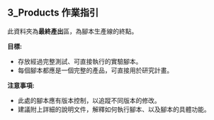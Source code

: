 ## 3_Products 作業指引

此資料夾為**最終產出**區，為腳本生產線的終點。

**目標:**

*   存放經過完整測試、可直接執行的實驗腳本。
*   每個腳本都應是一個完整的產品，可直接用於研究計畫。

**注意事項:**

*   此處的腳本應有版本控制，以追蹤不同版本的修改。
*   建議附上詳細的說明文件，解釋如何執行腳本、以及腳本的具體功能。